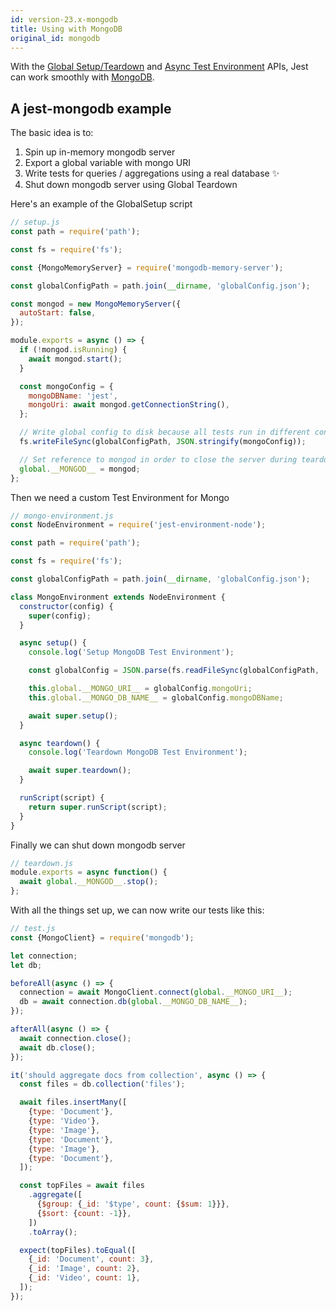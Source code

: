 ```yaml
---
id: version-23.x-mongodb
title: Using with MongoDB
original_id: mongodb
---
```


With the [Global Setup/Teardown](Configuration.md#globalsetup-string) and [Async Test Environment](Configuration.md#testenvironment-string) APIs, Jest can work smoothly with [MongoDB](https://www.mongodb.com/).

## A jest-mongodb example

The basic idea is to:

1.  Spin up in-memory mongodb server
2.  Export a global variable with mongo URI
3.  Write tests for queries / aggregations using a real database ✨
4.  Shut down mongodb server using Global Teardown

Here's an example of the GlobalSetup script

```js
// setup.js
const path = require('path');

const fs = require('fs');

const {MongoMemoryServer} = require('mongodb-memory-server');

const globalConfigPath = path.join(__dirname, 'globalConfig.json');

const mongod = new MongoMemoryServer({
  autoStart: false,
});

module.exports = async () => {
  if (!mongod.isRunning) {
    await mongod.start();
  }

  const mongoConfig = {
    mongoDBName: 'jest',
    mongoUri: await mongod.getConnectionString(),
  };

  // Write global config to disk because all tests run in different contexts.
  fs.writeFileSync(globalConfigPath, JSON.stringify(mongoConfig));

  // Set reference to mongod in order to close the server during teardown.
  global.__MONGOD__ = mongod;
};
```

Then we need a custom Test Environment for Mongo

```js
// mongo-environment.js
const NodeEnvironment = require('jest-environment-node');

const path = require('path');

const fs = require('fs');

const globalConfigPath = path.join(__dirname, 'globalConfig.json');

class MongoEnvironment extends NodeEnvironment {
  constructor(config) {
    super(config);
  }

  async setup() {
    console.log('Setup MongoDB Test Environment');

    const globalConfig = JSON.parse(fs.readFileSync(globalConfigPath, 'utf-8'));

    this.global.__MONGO_URI__ = globalConfig.mongoUri;
    this.global.__MONGO_DB_NAME__ = globalConfig.mongoDBName;

    await super.setup();
  }

  async teardown() {
    console.log('Teardown MongoDB Test Environment');

    await super.teardown();
  }

  runScript(script) {
    return super.runScript(script);
  }
}
```

Finally we can shut down mongodb server

```js
// teardown.js
module.exports = async function() {
  await global.__MONGOD__.stop();
};
```

With all the things set up, we can now write our tests like this:

```js
// test.js
const {MongoClient} = require('mongodb');

let connection;
let db;

beforeAll(async () => {
  connection = await MongoClient.connect(global.__MONGO_URI__);
  db = await connection.db(global.__MONGO_DB_NAME__);
});

afterAll(async () => {
  await connection.close();
  await db.close();
});

it('should aggregate docs from collection', async () => {
  const files = db.collection('files');

  await files.insertMany([
    {type: 'Document'},
    {type: 'Video'},
    {type: 'Image'},
    {type: 'Document'},
    {type: 'Image'},
    {type: 'Document'},
  ]);

  const topFiles = await files
    .aggregate([
      {$group: {_id: '$type', count: {$sum: 1}}},
      {$sort: {count: -1}},
    ])
    .toArray();

  expect(topFiles).toEqual([
    {_id: 'Document', count: 3},
    {_id: 'Image', count: 2},
    {_id: 'Video', count: 1},
  ]);
});
```
